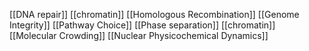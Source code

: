 [[DNA repair]]
[[chromatin]]
[[Homologous Recombination]]
[[Genome Integrity]]
[[Pathway Choice]]
[[Phase separation]]
[[chromatin]]
[[Molecular Crowding]]
[[Nuclear Physicochemical Dynamics]]
